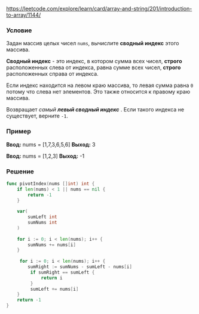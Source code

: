 
https://leetcode.com/explore/learn/card/array-and-string/201/introduction-to-array/1144/
### Условие
Задан массив целых чисел `nums`, вычислите **сводный индекс** этого массива.

**Сводный индекс** - это индекс, в котором сумма всех чисел, **строго** расположенных слева от индекса, равна сумме всех чисел, **строго** расположенных справа от индекса.

Если индекс находится на левом краю массива, то левая сумма равна `0` потому что слева нет элементов. Это также относится к правому краю массива.

Возвращает _самый **левый сводный индекс**_ . Если такого индекса не существует, верните `-1`.
### Пример

**Ввод:** nums = [1,7,3,6,5,6]
**Выход:** 3

**Ввод:** nums = [1,2,3]
**Выход:** -1
### Решение

```go
func pivotIndex(nums []int) int {
    if len(nums) < 1 || nums == nil {
        return -1
    }
    
    var(
        sumLeft int
        sumNums int
    )
    
    for i := 0; i < len(nums); i++ {
        sumNums += nums[i]
    }
    
     for i := 0; i < len(nums); i++ {
        sumRight := sumNums - sumLeft - nums[i]
         if sumRight == sumLeft {
             return i
         }
         sumLeft += nums[i]
    }
    return -1
}
```


